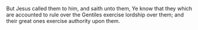 But Jesus called them to him, and saith unto them, Ye know that they which are accounted to rule over the Gentiles exercise lordship over them; and their great ones exercise authority upon them.

